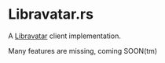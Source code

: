# Libravatar.rs

A [Libravatar](https://libravatar.org) client implementation.

Many features are missing, coming SOON(tm)
